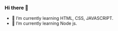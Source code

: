 ### Hi there 👋


- 🔭 I’m currently learning HTML, CSS, JAVASCRIPT.
- 🌱 I’m currently learning Node js.
